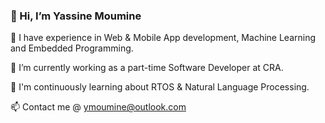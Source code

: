 ### 👋 Hi, I’m Yassine Moumine

👀 I have experience in Web & Mobile App development, Machine Learning and Embedded Programming.

🔭 I’m currently working as a part-time Software Developer at CRA.

🤔 I'm continuously learning about RTOS & Natural Language Processing.

📫 Contact me @ ymoumine@outlook.com 

<!--
**ymoumine/ymoumine** is a ✨ _special_ ✨ repository because its `README.md` (this file) appears on your GitHub profile.

Here are some ideas to get you started:

- 🔭 I’m currently working on ...
- 🌱 I’m currently learning ...
- 👯 I’m looking to collaborate on ...
- 🤔 I’m looking for help with ...
- 💬 Ask me about ...
- 📫 How to reach me: ...
- 😄 Pronouns: ...
- ⚡ Fun fact: ...
-->
